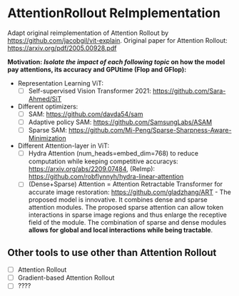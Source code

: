 # AttentionRollout ReImplementation
Adapt original reimplementation of Attention Rollout by https://github.com/jacobgil/vit-explain.
Original paper for Attention Rollout: https://arxiv.org/pdf/2005.00928.pdf 

**Motivation: ***Isolate the impact of each following topic*** on how the model pay attentions, its accuracy and GPUtime (Flop and GFlop):**

- Representation Learning ViT:
     - [ ] Self-supervised Vision Transformer 2021: https://github.com/Sara-Ahmed/SiT
           
- Different optimizers:
     - [ ] SAM: https://github.com/davda54/sam
     - [ ] Adaptive policy SAM: https://github.com/SamsungLabs/ASAM
     - [ ] Sparse SAM: https://github.com/Mi-Peng/Sparse-Sharpness-Aware-Minimization

- Different Attention-layer in ViT:
     - [ ] Hydra Attention (num_heads=embed_dim=768) to reduce computation while keeping competitive accuracys: https://arxiv.org/abs/2209.07484, (ReImp): https://github.com/robflynnyh/hydra-linear-attention 
     - [ ] (Dense+Sparse) Attention = Attention Retractable Transformer for accurate image restoration: https://github.com/gladzhang/ART - The proposed model is innovative. It combines dense and sparse attention modules. The proposed sparse attention can allow token interactions in sparse image regions and thus enlarge the receptive field of the module. The combination of sparse and dense modules **allows for global and local interactions while being tractable**.
          
## Other tools to use other than Attention Rollout ##
- [ ] Attention Rollout
- [ ] Gradient-based Attention Rollout
- [ ] ????

